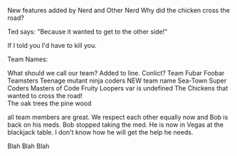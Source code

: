New features added by Nerd and Other Nerd
Why did the chicken cross the road?

Ted says: "Because it wanted to get to the other side!" 

If I told you I'd have to kill you.

Team Names:

What should we call our team? Added to line. Conlict?
Team Fubar
Foobar Teamsters
Teenage mutant ninja coders
NEW team name 
Sea-Town Super Coders
Masters of Code
Fruity Loopers
var <teamName> is undefined
The Chickens that wanted to cross the road!     
The oak trees
the pine wood



all team members are great. We respect each other equally now and Bob is back on his meds. 
Bob stopped taking the med.  He is now in Vegas at the blackjack table. I don't know how he will get the help he needs.




Blah Blah Blah
